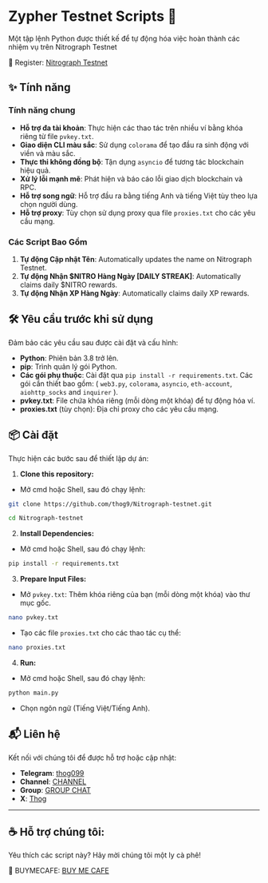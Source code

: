 # Zypher Testnet Scripts 🚀

Một tập lệnh Python được thiết kế để tự động hóa việc hoàn thành các nhiệm vụ trên Nitrograph Testnet

🔗 Register: [Nitrograph Testnet](https://community.nitrograph.com/)

## ✨ Tính năng

### Tính năng chung

- **Hỗ trợ đa tài khoản**: Thực hiện các thao tác trên nhiều ví bằng khóa riêng từ file `pvkey.txt`.
- **Giao diện CLI màu sắc**: Sử dụng `colorama` để tạo đầu ra sinh động với viền và màu sắc.
- **Thực thi không đồng bộ**: Tận dụng `asyncio` để tương tác blockchain hiệu quả.
- **Xử lý lỗi mạnh mẽ**: Phát hiện và báo cáo lỗi giao dịch blockchain và RPC.
- **Hỗ trợ song ngữ**: Hỗ trợ đầu ra bằng tiếng Anh và tiếng Việt tùy theo lựa chọn người dùng.
- **Hỗ trợ proxy**: Tùy chọn sử dụng proxy qua file `proxies.txt` cho các yêu cầu mạng.

### Các Script Bao Gồm

1. **Tự động Cập nhật Tên**: Automatically updates the name on Nitrograph Testnet.
2. **Tự động Nhận $NITRO Hàng Ngày [DAILY STREAK]**: Automatically claims daily $NITRO rewards.	
3. **Tự động Nhận XP Hàng Ngày**: Automatically claims daily XP rewards.

## 🛠️ Yêu cầu trước khi sử dụng

Đảm bảo các yêu cầu sau được cài đặt và cấu hình:

- **Python**: Phiên bản 3.8 trở lên.
- **pip**: Trình quản lý gói Python.
- **Các gói phụ thuộc**: Cài đặt qua `pip install -r requirements.txt`. Các gói cần thiết bao gồm: ( `web3.py`, `colorama`, `asyncio`, `eth-account`, `aiohttp_socks` and `inquirer` ).
- **pvkey.txt**: File chứa khóa riêng (mỗi dòng một khóa) để tự động hóa ví.
- **proxies.txt** (tùy chọn): Địa chỉ proxy cho các yêu cầu mạng.


## 📦 Cài đặt


Thực hiện các bước sau để thiết lập dự án:

1. **Clone this repository:**
- Mở cmd hoặc Shell, sau đó chạy lệnh:
```sh
git clone https://github.com/thog9/Nitrograph-testnet.git
```
```sh
cd Nitrograph-testnet
```
2. **Install Dependencies:**
- Mở cmd hoặc Shell, sau đó chạy lệnh:
```sh
pip install -r requirements.txt
```
3. **Prepare Input Files:**
- Mở `pvkey.txt`: Thêm khóa riêng của bạn (mỗi dòng một khóa) vào thư mục gốc.
```sh
nano pvkey.txt
```

- Tạo các file `proxies.txt` cho các thao tác cụ thể:
```sh
nano proxies.txt
```
4. **Run:**
- Mở cmd hoặc Shell, sau đó chạy lệnh:
```sh
python main.py
```
- Chọn ngôn ngữ (Tiếng Việt/Tiếng Anh).

## 📬 Liên hệ

Kết nối với chúng tôi để được hỗ trợ hoặc cập nhật:

- **Telegram**: [thog099](https://t.me/thog099)
- **Channel**: [CHANNEL](https://t.me/thogairdrops)
- **Group**: [GROUP CHAT](https://t.me/thogchats)
- **X**: [Thog](https://x.com/thog099) 

----

## ☕ Hỗ trợ chúng tôi:
Yêu thích các script này? Hãy mời chúng tôi một ly cà phê!

🔗 BUYMECAFE: [BUY ME CAFE](https://buymecafe.vercel.app/)
